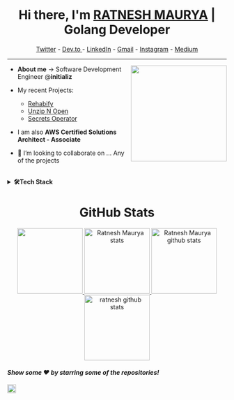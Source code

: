 <h1 align="center"> Hi there, I'm <a href="https://www.linkedin.com/in/ratnesh-maurya/">RATNESH MAURYA</a>  | Golang Developer </h1>


<!-- Social Media  -->
<div align="center">
    <a href="https://twitter.com/ratnesh_maurya_">Twitter</a> -
    <a href="https://dev.to/ratneshmaurya">Dev.to </a> -
    <a href="https://www.linkedin.com/in/ratnesh-maurya/">LinkedIn</a> -
    <a href="mailto:ratneshmaurya2311@gmail.com">Gmail</a> -
    <a href="https://www.instagram.com/ratnesh_maury/">Instagram</a> -
    <a href="https://medium.com/@ratneshmaurya2311">Medium</a> 
</div>

-----------------------------------------------------------------

<!-- About Me section  -->
 <img align="right" height="220rem" src="https://stats.quine.sh/ratnesh-maurya/github?theme=light"  />

        

- **About me** -> Software Development Engineer @**initializ**
- My recent Projects:
  - [Rehabify](https://github.com/Ratnesh-Team/Rehabify)
  - [Unzip N Open](https://github.com/ratnesh-maurya/Unzip_N_Open)
  - [Secrets Operator](https://github.com/initializ/secrets-operator)
- I am also **AWS Certified Solutions Architect - Associate**

- 👯 I’m looking to collaborate on ... Any of the projects

<br>


<!-- Programming languages  -->
 <details>
<summary><b>🛠Tech Stack</b></summary><br>
<h2 align="center">Programming Languages and Tools I use</h2>
<p align="center">
	<img src="https://img.shields.io/badge/Go-00ADD8?logo=go&logoColor=white&style=for-the-badge" height="30" alt="go logo"  />
  <img width="3" />
	  <img src="https://img.shields.io/badge/TypeScript-3178C6?logo=typescript&logoColor=white&style=for-the-badge" height="30" alt="typescript logo"  />
  <img width="3" />
	 <img src="https://img.shields.io/badge/Kubernetes-326CE3?logo=kubernetes&logoColor=white&style=for-the-badge" height="30" alt="kubernetes logo"  />
  <img width="3" />
	<img src="https://img.shields.io/badge/Docker-3096ED?logo=docker&logoColor=white&style=for-the-badge" height="30" alt="docker logo"  />
  <img width="3" />
  <img src="https://img.shields.io/badge/Amazon AWS-232F3E?logo=amazonaws&logoColor=white&style=for-the-badge" height="30" alt="amazonwebservices logo"  />
  <img width="3" />
  <img src="https://img.shields.io/badge/Git-F03032?logo=git&logoColor=white&style=for-the-badge" height="30" alt="git logo"  />
  <img width="3" />
  <img src="https://img.shields.io/badge/GitHub-181717?logo=github&logoColor=white&style=for-the-badge" height="30" alt="github logo"  />
  <img width="3" />
  <img src="https://img.shields.io/badge/MySQL-00000F?style=for-the-badge&logo=mysql&logoColor=white" height="30" alt="sql logo"  />
  <img width="3" />
	<img src="https://img.shields.io/badge/Python-3776AB?style=for-the-badge&logo=python&logoColor=white" height="30" alt="sql logo"  />
  <img width="3" />
   <img src="https://img.shields.io/badge/MongoDB-4EA94B?style=for-the-badge&logo=mongodb&logoColor=white" height="30" alt="sql logo"  />
  <img width="3" />
  <img src="https://img.shields.io/badge/Figma-F30E1E?logo=figma&logoColor=white&style=for-the-badge" height="30" alt="figma logo"  />
  <img width="3" />
  <img src="https://img.shields.io/badge/Jira-0032CC?logo=jira&logoColor=white&style=for-the-badge" height="30" alt="jira logo"  />
  <img width="3" />
  <img src="https://img.shields.io/badge/Visual Studio Code-007ACC?logo=visualstudiocode&logoColor=white&style=for-the-badge" height="30" alt="vscode logo"  />
  <img width="3" />
  <img src="https://img.shields.io/badge/Linux-FCC630?logo=linux&logoColor=black&style=for-the-badge" height="30" alt="linux logo"  />
  <img width="3" />
</div>
 </details>
	

<h1 align="center">GitHub Stats</h1>
<div align="center">
<a href="https://github.com/ratnesh-maurya">
<img height="150em"  src="http://github-profile-summary-cards.vercel.app/api/cards/profile-details?username=ratnesh-maurya&theme=github_dark"/>	
<img height="150em" src="http://github-profile-summary-cards.vercel.app/api/cards/most-commit-language?username=ratnesh-maurya&theme=github_dark" alt="Ratnesh Maurya stats" />
<img height="150em" src="http://github-profile-summary-cards.vercel.app/api/cards/stats?username=ratnesh-maurya&theme=github_dark" alt="Ratnesh Maurya github stats" /> 
<img height="150em" src="https://github-readme-streak-stats.herokuapp.com?user=ratnesh-maurya&theme=github_dark&ring=DD2727&fire=DD2727&dates=DD6227&sideNums=176FC3&sideLabels=1E90FF" alt="ratnesh github stats" />

</a>
</div>

#### *Show some ❤️ by starring some of the repositories!*

<img height="20em" src="https://profile-counter.glitch.me/{ratnesh-maurya}/count.svg" alt="ratnesh github views" />

